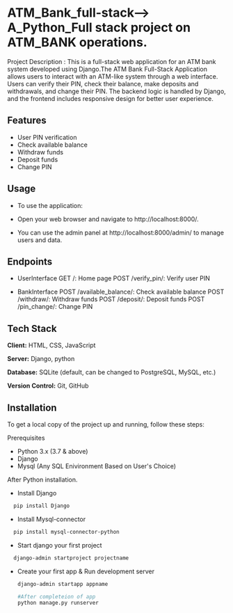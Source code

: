 # ATM_Bank_full-stack--> A_Python_Full stack project on ATM_BANK operations.

Project Description : This is a full-stack web application for an ATM bank system developed using Django.The ATM Bank Full-Stack Application allows users to interact with an ATM-like system through a web interface. Users can verify their PIN, check their balance, make deposits and withdrawals, and change their PIN. The backend logic is handled by Django, and the frontend includes responsive design for better user experience.

## Features

- User PIN verification
- Check available balance
- Withdraw funds
- Deposit funds
- Change PIN

## Usage

- To use the application:

- Open your web browser and navigate to http://localhost:8000/.
- You can use the admin panel at http://localhost:8000/admin/ to manage users and data.

## Endpoints

- UserInterface
GET /: Home page
POST /verify_pin/: Verify user PIN

- BankInterface
POST /available_balance/: Check available balance
POST /withdraw/: Withdraw funds
POST /deposit/: Deposit funds
POST /pin_change/: Change PIN
## Tech Stack

**Client:** HTML, CSS, JavaScript

**Server:** Django, python

**Database:** SQLite (default, can be changed to PostgreSQL, MySQL, etc.)

**Version Control:** Git, GitHub

## Installation

To get a local copy of the project up and running, follow these steps:

Prerequisites
- Python 3.x (3.7 & above)
- Django
- Mysql (Any SQL Enivironment Based on User's Choice)

After Python installation.
- Install Django

```bash
  pip install Django
```

- Install Mysql-connector

```bash
  pip install mysql-connector-python
```

- Start django your first project 

```bash
  django-admin startproject projectname
```


- Create your first app & Run development server

  ```bash
  django-admin startapp appname
  
  #After completeion of app
  python manage.py runserver
```


